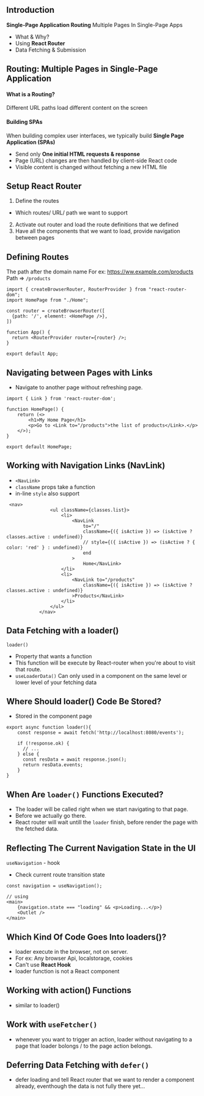 ## Introduction

**Single-Page Application Routing**
Multiple Pages In Single-Page Apps

- What & Why?
- Using **React Router**
- Data Fetching & Submission

## Routing: Multiple Pages in Single-Page Application

#### What is a Routing?

Different URL paths load different content on the screen

#### Building SPAs

When building complex user interfaces, we typically build **Single Page Application (SPAs)**

- Send only **One initial HTML requests & response**
- Page (URL) changes are then handled by client-side React code
- Visible content is changed without fetching a new HTML file

## Setup React Router

1. Define the routes

- Which routes/ URL/ path we want to support

2. Activate out router and load the route definitions that we defined
3. Have all the components that we want to load, provide navigation between pages

## Defining Routes

The path after the domain name
For ex: https://ww.example.com/products
Path => `/products`

```
import { createBrowserRouter, RouterProvider } from "react-router-dom";
import HomePage from "./Home";

const router = createBrowserRouter([
  {path: '/', element: <HomePage />},
])

function App() {
  return <RouterProvider router={router} />;
}

export default App;
```

## Navigating between Pages with Links

- Navigate to another page without refreshing page.

```
import { Link } from 'react-router-dom';

function HomePage() {
    return (<>
        <h1>My Home Page</h1>
        <p>Go to <Link to="/products">the list of products</Link>.</p>
    </>);
}

export default HomePage;
```

## Working with Navigation Links (NavLink)

- `<NavLink>`
- `className` props take a function
- in-line `style` also support

```
 <nav>
                <ul className={classes.list}>
                    <li>
                        <NavLink
                            to="/"
                            className={({ isActive }) => (isActive ? classes.active : undefined)}
                            // style={({ isActive }) => (isActive ? { color: 'red' } : undefined)}
                            end
                        >
                            Home</NavLink>
                    </li>
                    <li>
                        <NavLink to="/products"
                            className={({ isActive }) => (isActive ? classes.active : undefined)}
                        >Products</NavLink>
                    </li>
                </ul>
            </nav>
```

## Data Fetching with a loader()

`loader()`

- Property that wants a function
- This function will be execute by React-router when you're about to visit that route.
- `useLoaderData()` Can only used in a component on the same level or lower level of your fetching data

## Where Should loader() Code Be Stored?

- Stored in the component page

```
export async function loader(){
    const response = await fetch('http://localhost:8080/events');

    if (!response.ok) {
      // ...
    } else {
      const resData = await response.json();
      return resData.events;
    }
}
```

## When Are `loader()` Functions Executed?

- The loader will be called right when we start navigating to that page.
- Before we actually go there.
- React router will wait untill the `loader` finish, before render the page with the fetched data.

## Reflecting The Current Navigation State in the UI

`useNavigation` - hook

- Check current route transition state

```
const navigation = useNavigation();

// using
<main>
    {navigation.state === "loading" && <p>Loading...</p>}
    <Outlet />
</main>
```
## Which Kind Of Code Goes Into loaders()?
- loader execute in the browser, not on server.
- For ex: Any browser Api, localstorage, cookies
- Can't use **React Hook**
- loader function is not a React component

## Working with action() Functions
- similar to loader()

## Work with `useFetcher()`
- whenever you want to trigger an action, loader without navigating to a page that loader bolongs / to the page action belongs.

## Deferring Data Fetching with `defer()`
- defer loading and tell React router that we want to render a component already, eventhough the data is not fully there yet...